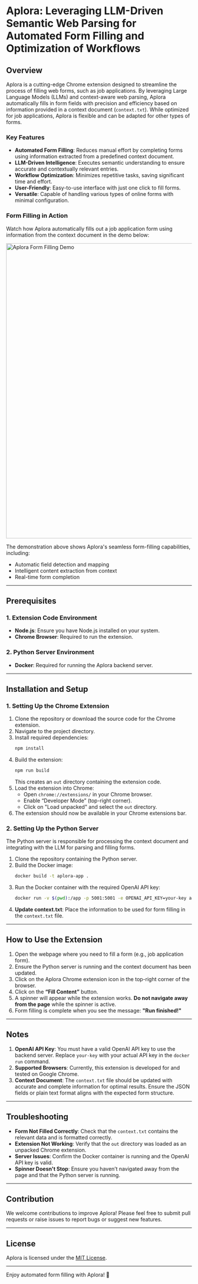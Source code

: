 # Aplora: Leveraging LLM-Driven Semantic Web Parsing for Automated Form Filling and Optimization of Workflows

## Overview
Aplora is a cutting-edge Chrome extension designed to streamline the process of filling web forms, such as job applications. By leveraging Large Language Models (LLMs) and context-aware web parsing, Aplora automatically fills in form fields with precision and efficiency based on information provided in a context document (`context.txt`). While optimized for job applications, Aplora is flexible and can be adapted for other types of forms.

### Key Features
- **Automated Form Filling**: Reduces manual effort by completing forms using information extracted from a predefined context document.
- **LLM-Driven Intelligence**: Executes semantic understanding to ensure accurate and contextually relevant entries.
- **Workflow Optimization**: Minimizes repetitive tasks, saving significant time and effort.
- **User-Friendly**: Easy-to-use interface with just one click to fill forms.
- **Versatile**: Capable of handling various types of online forms with minimal configuration.

### Form Filling in Action
Watch how Aplora automatically fills out a job application form using information from the context document in the demo below:

<img src="demo.gif" alt="Aplora Form Filling Demo" width="800"/>

The demonstration above shows Aplora's seamless form-filling capabilities, including:
- Automatic field detection and mapping
- Intelligent content extraction from context
- Real-time form completion

---

## Prerequisites

### 1. Extension Code Environment
- **Node.js**: Ensure you have Node.js installed on your system.
- **Chrome Browser**: Required to run the extension.

### 2. Python Server Environment
- **Docker**: Required for running the Aplora backend server.

---

## Installation and Setup

### 1. Setting Up the Chrome Extension
1. Clone the repository or download the source code for the Chrome extension.
2. Navigate to the project directory.
3. Install required dependencies:
   ```bash
   npm install
   ```
4. Build the extension:
   ```bash
   npm run build
   ```
   This creates an `out` directory containing the extension code.
5. Load the extension into Chrome:
   - Open `chrome://extensions/` in your Chrome browser.
   - Enable “Developer Mode” (top-right corner).
   - Click on "Load unpacked" and select the `out` directory.
6. The extension should now be available in your Chrome extensions bar.

### 2. Setting Up the Python Server
The Python server is responsible for processing the context document and integrating with the LLM for parsing and filling forms.

1. Clone the repository containing the Python server.
2. Build the Docker image:
   ```bash
   docker build -t aplora-app .
   ```
3. Run the Docker container with the required OpenAI API key:
   ```bash
   docker run -v $(pwd):/app -p 5001:5001 -e OPENAI_API_KEY=your-key aplora-app
   ```
4. **Update context.txt**: Place the information to be used for form filling in the `context.txt` file.

---

## How to Use the Extension

1. Open the webpage where you need to fill a form (e.g., job application form).
2. Ensure the Python server is running and the context document has been updated.
3. Click on the Aplora Chrome extension icon in the top-right corner of the browser.
4. Click on the **“Fill Content”** button.
5. A spinner will appear while the extension works. **Do not navigate away from the page** while the spinner is active.
6. Form filling is complete when you see the message: **"Run finished!"**

---

## Notes
1. **OpenAI API Key**: You must have a valid OpenAI API key to use the backend server. Replace `your-key` with your actual API key in the `docker run` command.
2. **Supported Browsers**: Currently, this extension is developed for and tested on Google Chrome.
3. **Context Document**: The `context.txt` file should be updated with accurate and complete information for optimal results. Ensure the JSON fields or plain text format aligns with the expected form structure.

---

## Troubleshooting
- **Form Not Filled Correctly**: Check that the `context.txt` contains the relevant data and is formatted correctly.
- **Extension Not Working**: Verify that the `out` directory was loaded as an unpacked Chrome extension.
- **Server Issues**: Confirm the Docker container is running and the OpenAI API key is valid.
- **Spinner Doesn't Stop**: Ensure you haven’t navigated away from the page and that the Python server is running.

---

## Contribution
We welcome contributions to improve Aplora! Please feel free to submit pull requests or raise issues to report bugs or suggest new features.

---

## License
Aplora is licensed under the [MIT License](./LICENSE).

---

Enjoy automated form filling with Aplora! 🎉